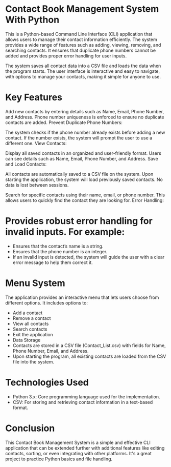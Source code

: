 # Contact Book Management System With Python
This is a Python-based Command Line Interface (CLI) application that allows users to manage their contact information efficiently. The system provides a wide range of features such as adding, viewing, removing, and searching contacts. It ensures that duplicate phone numbers cannot be added and provides proper error handling for user inputs.

The system saves all contact data into a CSV file and loads the data when the program starts. The user interface is interactive and easy to navigate, with options to manage your contacts, making it simple for anyone to use.

# Key Features
Add new contacts by entering details such as Name, Email, Phone Number, and Address.
Phone number uniqueness is enforced to ensure no duplicate contacts are added.
Prevent Duplicate Phone Numbers:

The system checks if the phone number already exists before adding a new contact. If the number exists, the system will prompt the user to use a different one.
View Contacts:

Display all saved contacts in an organized and user-friendly format. Users can see details such as Name, Email, Phone Number, and Address.
Save and Load Contacts:

All contacts are automatically saved to a CSV file on the system. Upon starting the application, the system will load previously saved contacts.
No data is lost between sessions.

Search for specific contacts using their name, email, or phone number. This allows users to quickly find the contact they are looking for.
Error Handling:

# Provides robust error handling for invalid inputs. For example:
- Ensures that the contact’s name is a string.
- Ensures that the phone number is an integer.
- If an invalid input is detected, the system will guide the user with a clear error message to help them correct it.

# Menu System
The application provides an interactive menu that lets users choose from different options. It includes options to:
- Add a contact
- Remove a contact
- View all contacts
- Search contacts
- Exit the application
- Data Storage
- Contacts are stored in a CSV file (Contact_List.csv) with fields for Name, Phone Number, Email, and Address.
- Upon starting the program, all existing contacts are loaded from the CSV file into the system.

# Technologies Used
- Python 3.x: Core programming language used for the implementation.
- CSV: For storing and retrieving contact information in a text-based format.

# Conclusion
This Contact Book Management System is a simple and effective CLI application that can be extended further with additional features like editing contacts, sorting, or even integrating with other platforms. It's a great project to practice Python basics and file handling.
